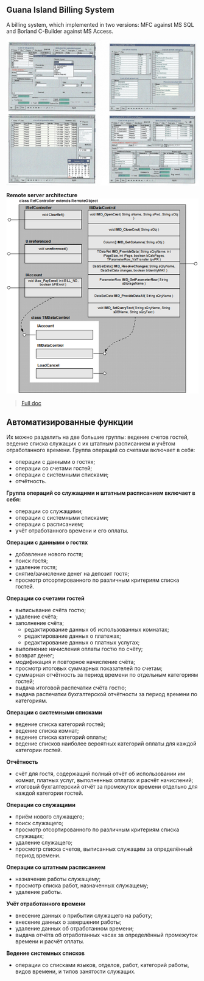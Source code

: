 ## Guana Island Billing System

A billing system, which implemented in two versions: MFC against MS SQL and Borland C-Builder against MS Access. 

![Screenshot](./demo-img/guana2.jpg "Screenshot")

**Remote server architecture**<br />
![Server architecture](./demo-img/g.png "Server architecture")

>[Full doc](./g_mfc/DOC/plan.doc)

## Автоматизированные функции

Их  можно разделить на две большие группы: ведение счетов гостей, ведение списка служащих с их штатным расписанием и учётом отработанного времени. Группа операций со счетами включает в себя:
* операции с данными о гостях;
* операции со счетами гостей;
* операции с системными списками;
* отчётность.

**Группа операций со служащими и штатным расписанием включает в себя:**
* операции со служащими;
* операции с системными списками;
* операции с расписанием;
* учёт отработанного времени и его оплаты.
 
**Операции с данными о гостях**
* добавление нового гостя;
* поиск гостя;
* удаление гостя;
* снятие/зачисление денег на депозит гостя;
* просмотр отсортированного по различным критериям списка гостей.
 
**Операции со счетами гостей**
* выписывание счёта гостю;
* удаление счёта;
* заполнение счёта;
    * редактирование данных об использованных комнатах;
    * редактирование данных о платежах;
    * редактирование данных о платных услугах;
* выполнение начисления оплаты гостю по счёту;
* возврат денег;
* модификация и повторное начисление счёта;
* просмотр итоговых суммарных показателей по счетам;
* суммарная отчётность за период времени по отдельным категориям гостей;
* выдача итоговой распечатки счёта гостю;
* выдача распечатки бухгалтерской отчётности за период времени по категориям.
 
**Операции с системными списками**
* ведение списка категорий гостей;
* ведение списка комнат;
* ведение списка категорий оплаты;
* ведение списков наиболее вероятных категорий оплаты для каждой категории гостей.
 
**Отчётность**
* счёт для гостя, содержащий полный отчёт об использовании им комнат, платных услуг, выполненных оплатах и расчёт начислений;
* итоговый бухгалтерский отчёт за промежуток времени отдельно для каждой категории гостей.

**Операции со служащими**
* приём нового служащего;
* поиск служащего;
* просмотр отсортированного по различным критериям списка служащих;
* удаление служащего;
* просмотр списка счетов, выписанных служащим за определённый период времени.
 
**Операции со штатным расписанием**
* назначение работы служащему;
* просмотр списка работ, назначенных служащему;
* удаление работы.

**Учёт отработанного времени**
* внесение данных о прибытии служащего на работу;
* внесение данных о завершении работы;
* удаление данных об отработанном времени;
* выдача отчёта об отработанных часах за определённый промежуток времени и расчёт оплаты.

**Ведение системных списков**
* операции со списками языков, отделов, работ, категорий работы, видов времени, и типов занятости служащих.

